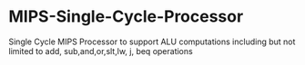 # MIPS-Single-Cycle-Processor
Single Cycle MIPS Processor to support ALU computations including but not limited to add, sub,and,or,slt,lw, j, beq operations
